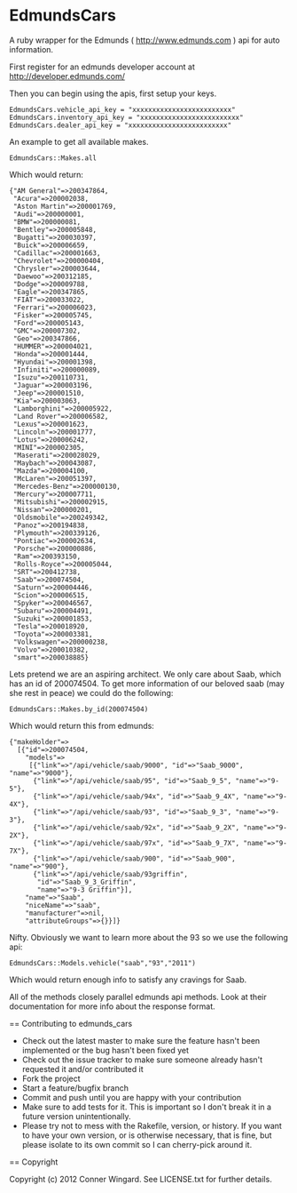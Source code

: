 # EdmundsCars

A ruby wrapper for the Edmunds ( <http://www.edmunds.com> ) api for auto information. 

First register for an edmunds developer account at	<http://developer.edmunds.com/>


Then you can begin using the apis, first setup your keys. 


	EdmundsCars.vehicle_api_key = "xxxxxxxxxxxxxxxxxxxxxxxxx"
	EdmundsCars.inventory_api_key = "xxxxxxxxxxxxxxxxxxxxxxxxx"
	EdmundsCars.dealer_api_key = "xxxxxxxxxxxxxxxxxxxxxxxxx"

An example to get all available makes.


	EdmundsCars::Makes.all
	
Which would return:

	{"AM General"=>200347864,
	 "Acura"=>200002038,
	 "Aston Martin"=>200001769,
	 "Audi"=>200000001,
	 "BMW"=>200000081,
	 "Bentley"=>200005848,
	 "Bugatti"=>200030397,
	 "Buick"=>200006659,
	 "Cadillac"=>200001663,
	 "Chevrolet"=>200000404,
	 "Chrysler"=>200003644,
	 "Daewoo"=>200312185,
	 "Dodge"=>200009788,
	 "Eagle"=>200347865,
	 "FIAT"=>200033022,
	 "Ferrari"=>200006023,
	 "Fisker"=>200005745,
	 "Ford"=>200005143,
	 "GMC"=>200007302,
	 "Geo"=>200347866,
	 "HUMMER"=>200004021,
	 "Honda"=>200001444,
	 "Hyundai"=>200001398,
	 "Infiniti"=>200000089,
	 "Isuzu"=>200110731,
	 "Jaguar"=>200003196,
	 "Jeep"=>200001510,
	 "Kia"=>200003063,
	 "Lamborghini"=>200005922,
	 "Land Rover"=>200006582,
	 "Lexus"=>200001623,
	 "Lincoln"=>200001777,
	 "Lotus"=>200006242,
	 "MINI"=>200002305,
	 "Maserati"=>200028029,
	 "Maybach"=>200043087,
	 "Mazda"=>200004100,
	 "McLaren"=>200051397,
	 "Mercedes-Benz"=>200000130,
	 "Mercury"=>200007711,
	 "Mitsubishi"=>200002915,
	 "Nissan"=>200000201,
	 "Oldsmobile"=>200249342,
	 "Panoz"=>200194838,
	 "Plymouth"=>200339126,
	 "Pontiac"=>200002634,
	 "Porsche"=>200000886,
	 "Ram"=>200393150,
	 "Rolls-Royce"=>200005044,
	 "SRT"=>200412738,
	 "Saab"=>200074504,
	 "Saturn"=>200004446,
	 "Scion"=>200006515,
	 "Spyker"=>200046567,
	 "Subaru"=>200004491,
	 "Suzuki"=>200001853,
	 "Tesla"=>200018920,
	 "Toyota"=>200003381,
	 "Volkswagen"=>200000238,
	 "Volvo"=>200010382,
	 "smart"=>200038885}

Lets pretend we are an aspiring architect. We only care about Saab, which has an id of 200074504.
To get more information of our beloved saab (may she rest in peace) we could do the following:

	EdmundsCars::Makes.by_id(200074504)

Which would return this from edmunds:

	{"makeHolder"=>
	  [{"id"=>200074504,
	    "models"=>
	     [{"link"=>"/api/vehicle/saab/9000", "id"=>"Saab_9000", "name"=>"9000"},
	      {"link"=>"/api/vehicle/saab/95", "id"=>"Saab_9_5", "name"=>"9-5"},
	      {"link"=>"/api/vehicle/saab/94x", "id"=>"Saab_9_4X", "name"=>"9-4X"},
	      {"link"=>"/api/vehicle/saab/93", "id"=>"Saab_9_3", "name"=>"9-3"},
	      {"link"=>"/api/vehicle/saab/92x", "id"=>"Saab_9_2X", "name"=>"9-2X"},
	      {"link"=>"/api/vehicle/saab/97x", "id"=>"Saab_9_7X", "name"=>"9-7X"},
	      {"link"=>"/api/vehicle/saab/900", "id"=>"Saab_900", "name"=>"900"},
	      {"link"=>"/api/vehicle/saab/93griffin",
	       "id"=>"Saab_9_3_Griffin",
	       "name"=>"9-3 Griffin"}],
	    "name"=>"Saab",
	    "niceName"=>"saab",
	    "manufacturer"=>nil,
	    "attributeGroups"=>{}}]}

Nifty. Obviously we want to learn more about the 93 so we use the following api:

	EdmundsCars::Models.vehicle("saab","93","2011")

Which would return enough info to satisfy any cravings for Saab. 

All of the methods closely parallel edmunds api methods. Look at their documentation for more info about the response format.

== Contributing to edmunds_cars
 
* Check out the latest master to make sure the feature hasn't been implemented or the bug hasn't been fixed yet
* Check out the issue tracker to make sure someone already hasn't requested it and/or contributed it
* Fork the project
* Start a feature/bugfix branch
* Commit and push until you are happy with your contribution
* Make sure to add tests for it. This is important so I don't break it in a future version unintentionally.
* Please try not to mess with the Rakefile, version, or history. If you want to have your own version, or is otherwise necessary, that is fine, but please isolate to its own commit so I can cherry-pick around it.

== Copyright

Copyright (c) 2012 Conner Wingard. See LICENSE.txt for
further details.

